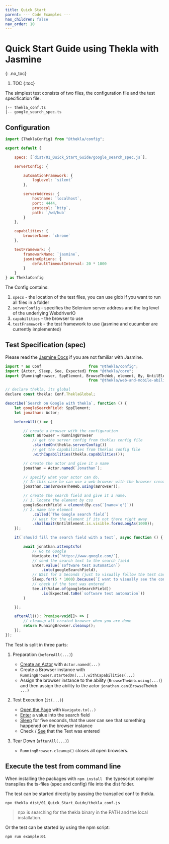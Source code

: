 ```yaml
---
title: Quick Start
parent: --- Code Examples ---
has_children: false
nav_order: 10
---
```


# Quick Start Guide using Thekla with Jasmine
{: .no_toc}

1. TOC
{:toc}

The simplest test consists of two files, the configuration file and the test specification file.

````shell script
|-- thekla_conf.ts
|-- google_search_spec.ts
````

## Configuration

````javascript
import {TheklaConfig} from "@thekla/config";

export default {

    specs: [`dist/01_Quick_Start_Guide/google_search_spec.js`],

    serverConfig: {

        automationFramework: {
            logLevel: `silent`
        },

        serverAddress: {
            hostname: `localhost`,
            port: 4444,
            protocol: `http`,
            path: `/wd/hub`
        }
    },

    capabilities: {
        browserName: `chrome`
    },

    testFramework: {
        frameworkName: `jasmine`,
        jasmineOptions: {
            defaultTimeoutInterval: 20 * 1000
        }
    }
} as TheklaConfig

````

The Config contains:

1. ``specs`` - the location of the test files, you can use glob if you want to run all files in a folder
1. ``serverConfig`` - specifies the Selenium server address and the log level of the underlying WebdriverIO
1. ``capabilities`` - the browser to use
1. ``testFramework`` - the test framework to use (jasmine and cucumber are currently implemented)

## Test Specification (spec)

Please read the [Jasmine Docs](https://jasmine.github.io/tutorials/your_first_suite) if you are not familiar
with Jasmine. 

````javascript
import * as Conf                     from "@thekla/config";
import {Actor, Sleep, See, Expected} from "@thekla/core";
import {RunningBrowser, SppElement, BrowseTheWeb, element, By, UntilElement, Navigate, Enter, Value}
                                     from "@thekla/web-and-mobile-abilities";

// declare thekla, its global
declare const thekla: Conf.TheklaGlobal;

describe(`Search on Google with thekla`, function () {
    let googleSearchField: SppElement;
    let jonathan: Actor;

    beforeAll(() => {

        // create a browser with the configuration
        const aBrowser = RunningBrowser
            // get the server config from theklas config file
            .startedOn(thekla.serverConfig())
            // get the capabilities from theklas config file
            .withCapabilities(thekla.capabilities());

        // create the actor and give it a name
        jonathan = Actor.named(`Jonathan`);

        // specify what your actor can do.
        // In this case he can use a web browser with the browser created before.
        jonathan.can(BrowseTheWeb.using(aBrowser));

        // create the search field and give it a name.
        // 1. locate the element by css
        googleSearchField = element(By.css(`[name='q']`))
        // 2. name the element
            .called(`The Google search field`)
            // wait for the element if its not there right away
            .shallWait(UntilElement.is.visible.forAsLongAs(1000));
    });

    it(`should fill the search field with a text`, async function () {

        await jonathan.attemptsTo(
            // Go to Google
            Navigate.to(`https://www.google.com/`),
            // send the search text to the search field
            Enter.value(`software test automation`)
                .into(googleSearchField),
            // Wait for 5 Seconds (just to visually follow the test case)
            Sleep.for(5 * 1000).because(`I want to visually see the content of the search field`),
            // check if the text was entered
            See.if(Value.of(googleSearchField))
                .is(Expected.toBe(`software test automation`))
        )

    });

    afterAll((): Promise<void[]> => {
        // cleanup all created browser when you are done
        return RunningBrowser.cleanup();
    });
});
````

The Test is split in three parts:

1. Preparation (`beforeAll(...)`)
    * [Create an Actor](https://andy-schulz.github.io/thekla/basics/ACTOR.html) with ``Actor.named(...)``
    * Create a Browser instance with ``RunningBrowser.startedOn(...).withCapabilities(...)``
    * Assign the browser instance to the ability (``BrowseTheWeb.using(...)``) and then assign the ability 
    to the actor ``jonathan.can(BrowseTheWeb ...)``

1. Test Execution  (`it(...)`)
    * [Open the Page](https://andy-schulz.github.io/thekla/reference/web_and_mobile/INTERACTIONS.html#navigate) 
    with ``Navigate.to(..)``
    * [Enter](https://andy-schulz.github.io/thekla/reference/web_and_mobile/INTERACTIONS.html#enter) 
    a value into the search field
    * [Sleep](https://andy-schulz.github.io/thekla/reference/basics/INTERACTIONS.html#sleep) 
    for five seconds, that the user can see that something happened on the browser instance
    * Check / [See](https://andy-schulz.github.io/thekla/reference/basics/INTERACTIONS.html#see) 
    that the Text was entered 

1. Tear Down (`afterAll(...)`)
    * ``RunningBrowser.cleanup()`` closes all open browsers.

## Execute the test from command line

When installing the packages with ``npm install `` the typescript compiler transpiles the ts-files (spec and config)
file into the dist folder.

The test can be started directly by passing the transpiled conf to thekla.

````shell script
npx thekla dist/01_Quick_Start_Guide/thekla_conf.js
````
> npx is searching for the thekla binary in the PATH and the local installation. 

Or the test can be started by using the npm script:

````shell script
npm run example:01
````

